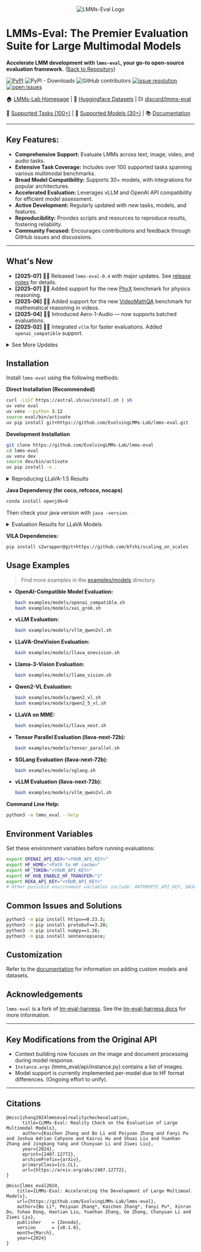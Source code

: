 <p align="center" width="70%">
<img src="https://i.postimg.cc/KvkLzbF9/WX20241212-014400-2x.png" alt="LMMs-Eval Logo">
</p>

# LMMs-Eval: The Premier Evaluation Suite for Large Multimodal Models

**Accelerate LMM development with `lmms-eval`, your go-to open-source evaluation framework.** ([Back to Repository](https://github.com/EvolvingLMMs-Lab/lmms-eval))

[![PyPI](https://img.shields.io/pypi/v/lmms-eval)](https://pypi.org/project/lmms-eval)
![PyPI - Downloads](https://img.shields.io/pypi/dm/lmms-eval)
![GitHub contributors](https://img.shields.io/github/contributors/EvolvingLMMs-Lab/lmms-eval)
[![issue resolution](https://img.shields.io/github/issues-closed-raw/EvolvingLMMs-Lab/lmms-eval)](https://github.com/EvolvingLMMs-Lab/lmms-eval/issues)
[![open issues](https://img.shields.io/github/issues-raw/EvolvingLMMs-Lab/lmms-eval)](https://github.com/EvolvingLMMs-Lab/lmms-eval/issues)

🏠 [LMMs-Lab Homepage](https://www.lmms-lab.com/) | 🤗 [Huggingface Datasets](https://huggingface.co/lmms-lab) | <a href="https://emoji.gg/emoji/1684-discord-thread"><img src="https://cdn3.emoji.gg/emojis/1684-discord-thread.png" width="14px" height="14px" alt="Discord_Thread"></a> [discord/lmms-eval](https://discord.gg/zdkwKUqrPy)

📖 [Supported Tasks (100+)](https://github.com/EvolvingLMMs-Lab/lmms-eval/blob/main/docs/current_tasks.md) | 🌟 [Supported Models (30+)](https://github.com/EvolvingLMMs-Lab/lmms-eval/tree/main/lmms_eval/models) | 📚 [Documentation](docs/README.md)

---

## Key Features:

*   **Comprehensive Support:** Evaluate LMMs across text, image, video, and audio tasks.
*   **Extensive Task Coverage:**  Includes over 100 supported tasks spanning various multimodal benchmarks.
*   **Broad Model Compatibility:** Supports 30+ models, with integrations for popular architectures.
*   **Accelerated Evaluation:**  Leverages vLLM and OpenAI API compatibility for efficient model assessment.
*   **Active Development:**  Regularly updated with new tasks, models, and features.
*   **Reproducibility:**  Provides scripts and resources to reproduce results, fostering reliability.
*   **Community Focused:**  Encourages contributions and feedback through GitHub issues and discussions.

---

## What's New

-   **[2025-07]**  🚀🚀 Released `lmms-eval-0.4` with major updates. See [release notes](https://github.com/EvolvingLMMs-Lab/lmms-eval/blob/main/docs/lmms-eval-0.4.md) for details.
-   **[2025-07]** 🎉🎉  Added support for the new [PhyX](https://phyx-bench.github.io/) benchmark for physics reasoning.
-   **[2025-06]** 🎉🎉  Added support for the new [VideoMathQA](https://mbzuai-oryx.github.io/VideoMathQA) benchmark for mathematical reasoning in videos.
-   **[2025-04]** 🚀🚀 Introduced Aero-1-Audio — now supports batched evaluations.
-   **[2025-02]** 🚀🚀 Integrated `vllm` for faster evaluations. Added `openai_compatible` support.

<details>
<summary>See More Updates</summary>

-   [2025-01] 🎓🎓  Released new benchmark: [Video-MMMU](https://arxiv.org/abs/2501.13826)
-   [2024-12]  Presented [MME-Survey](https://arxiv.org/pdf/2411.15296)
-   [2024-11] 🔈🔊  Audio evaluations for audio models like Qwen2-Audio and Gemini-Audio
-   [2024-10] 🎉🎉  Added support for [NaturalBench](https://huggingface.co/datasets/BaiqiL/NaturalBench), [TemporalBench](https://huggingface.co/datasets/microsoft/TemporalBench), and more.
-   [2024-09] 🎉🎉  Added support for [MMSearch](https://mmsearch.github.io/) and [MME-RealWorld](https://mme-realworld.github.io/).
-   [2024-09] ⚙️️⚙️️️️ Upgraded to `0.2.3` with more tasks and features.
-   [2024-08] 🎉🎉 Added support for [LLaVA-OneVision](https://huggingface.co/papers/2408.03326), [Mantis](https://github.com/EvolvingLMMs-Lab/lmms-eval/pull/162), new tasks [MVBench](https://huggingface.co/datasets/OpenGVLab/MVBench), [LongVideoBench](https://github.com/EvolvingLMMs-Lab/lmms-eval/pull/117), [MMStar](https://github.com/EvolvingLMMs-Lab/lmms-eval/pull/158).
-   [2024-07] 👨‍💻👨‍💻  Upgraded to `0.2.1` with support for [LongVA](https://github.com/EvolvingLMMs-Lab/LongVA), [InternVL-2](https://github.com/OpenGVLab/InternVL), [VILA](https://github.com/NVlabs/VILA), and more.
-   [2024-07] 🎉🎉 Released the [technical report](https://arxiv.org/abs/2407.12772) and [LiveBench](https://huggingface.co/spaces/lmms-lab/LiveBench)!
-   [2024-06] 🎬🎬  Upgraded to `0.2.0` to support video evaluations.
-   [2024-03] 📝📝 Released the first version of `lmms-eval`.

</details>

## Installation

Install `lmms-eval` using the following methods:

**Direct Installation (Recommended)**

```bash
curl -LsSf https://astral.sh/uv/install.sh | sh
uv venv eval
uv venv --python 3.12
source eval/bin/activate
uv pip install git+https://github.com/EvolvingLMMs-Lab/lmms-eval.git
```

**Development Installation**

```bash
git clone https://github.com/EvolvingLMMs-Lab/lmms-eval
cd lmms-eval
uv venv dev
source dev/bin/activate
uv pip install -e .
```

<details>
<summary>Reproducing LLaVA-1.5 Results</summary>

Follow the instructions in [miscs/repr_scripts.sh](miscs/repr_scripts.sh) and consult [miscs/repr_torch_envs.txt](miscs/repr_torch_envs.txt) to reproduce LLaVA-1.5 results.  Check the [results check](miscs/llava_result_check.md) for environment-specific result variations.

</details>

**Java Dependency (for coco, refcoco, nocaps)**

```bash
conda install openjdk=8
```
Then check your java version with `java -version`.

<details>
<summary>Evaluation Results for LLaVA Models</summary>

[Detailed results](https://docs.google.com/spreadsheets/d/1a5ImfdKATDI8T7Cwh6eH-bEsnQFzanFraFUgcS9KHWc/edit?usp=sharing) and [raw data](https://docs.google.com/spreadsheets/d/1AvaEmuG4csSmXaHjgu4ei1KBMmNNW8wflOD_kkTDdv8/edit?usp=sharing) are available.

<p align="center" width="100%">
<img src="https://i.postimg.cc/jdw497NS/WX20240307-162526-2x.png"  width="100%" height="80%">
</p>
</details>

**VILA Dependencies:**

```bash
pip install s2wrapper@git+https://github.com/bfshi/scaling_on_scales
```

## Usage Examples

>  Find more examples in the [examples/models](examples/models) directory.

*   **OpenAI-Compatible Model Evaluation:**
    ```bash
    bash examples/models/openai_compatible.sh
    bash examples/models/xai_grok.sh
    ```

*   **vLLM Evaluation:**
    ```bash
    bash examples/models/vllm_qwen2vl.sh
    ```

*   **LLaVA-OneVision Evaluation:**
    ```bash
    bash examples/models/llava_onevision.sh
    ```

*   **Llama-3-Vision Evaluation:**
    ```bash
    bash examples/models/llama_vision.sh
    ```

*   **Qwen2-VL Evaluation:**
    ```bash
    bash examples/models/qwen2_vl.sh
    bash examples/models/qwen2_5_vl.sh
    ```

*   **LLaVA on MME:**
    ```bash
    bash examples/models/llava_next.sh
    ```

*   **Tensor Parallel Evaluation (llava-next-72b):**
    ```bash
    bash examples/models/tensor_parallel.sh
    ```

*   **SGLang Evaluation (llava-next-72b):**
    ```bash
    bash examples/models/sglang.sh
    ```

*   **vLLM Evaluation (llava-next-72b):**
    ```bash
    bash examples/models/vllm_qwen2vl.sh
    ```

**Command Line Help:**

```bash
python3 -m lmms_eval --help
```

## Environment Variables

Set these environment variables before running evaluations:

```bash
export OPENAI_API_KEY="<YOUR_API_KEY>"
export HF_HOME="<Path to HF cache>"
export HF_TOKEN="<YOUR_API_KEY>"
export HF_HUB_ENABLE_HF_TRANSFER="1"
export REKA_API_KEY="<YOUR_API_KEY>"
# Other possible environment variables include: ANTHROPIC_API_KEY, DASHSCOPE_API_KEY, etc.
```

## Common Issues and Solutions

```bash
python3 -m pip install httpx==0.23.3;
python3 -m pip install protobuf==3.20;
python3 -m pip install numpy==1.26;
python3 -m pip install sentencepiece;
```

## Customization

Refer to the [documentation](docs/README.md) for information on adding custom models and datasets.

## Acknowledgements

`lmms-eval` is a fork of [lm-eval-harness](https://github.com/EleutherAI/lm-evaluation-harness).  See the [lm-eval-harness docs](https://github.com/EleutherAI/lm-evaluation-harness/tree/main/docs) for more information.

---

## Key Modifications from the Original API

*   Context building now focuses on the image and document processing during model response.
*   `Instance.args` (lmms_eval/api/instance.py) contains a list of images.
*   Model support is currently implemented per-model due to HF format differences.  (Ongoing effort to unify).

---

## Citations

```shell
@misc{zhang2024lmmsevalrealitycheckevaluation,
      title={LMMs-Eval: Reality Check on the Evaluation of Large Multimodal Models},
      author={Kaichen Zhang and Bo Li and Peiyuan Zhang and Fanyi Pu and Joshua Adrian Cahyono and Kairui Hu and Shuai Liu and Yuanhan Zhang and Jingkang Yang and Chunyuan Li and Ziwei Liu},
      year={2024},
      eprint={2407.12772},
      archivePrefix={arXiv},
      primaryClass={cs.CL},
      url={https://arxiv.org/abs/2407.12772},
}

@misc{lmms_eval2024,
    title={LMMs-Eval: Accelerating the Development of Large Multimoal Models},
    url={https://github.com/EvolvingLMMs-Lab/lmms-eval},
    author={Bo Li*, Peiyuan Zhang*, Kaichen Zhang*, Fanyi Pu*, Xinrun Du, Yuhao Dong, Haotian Liu, Yuanhan Zhang, Ge Zhang, Chunyuan Li and Ziwei Liu},
    publisher    = {Zenodo},
    version      = {v0.1.0},
    month={March},
    year={2024}
}
```